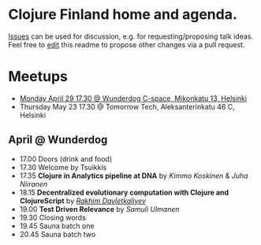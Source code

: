 # Clojure Finland home and agenda.

[Issues](https://github.com/clojure-finland/home/issues) can be used for discussion, e.g. for requesting/proposing talk ideas. Feel free to [edit](https://github.com/clojure-finland/home/edit/master/README.md) this readme to propose other changes via a pull request.

# Meetups
- [Monday April 29 17.30 @ Wunderdog C-space, Mikonkatu 13, Helsinki](#april-@-wunderdog)
- Thursday May 23 17.30 @ Tomorrow Tech, Aleksanterinkatu 46 C, Helsinki


## April @ Wunderdog
* 17.00 Doors (drink and food)
* 17.30 Welcome by Tsuikkis
* 17.35 **Clojure in Analytics pipeline at DNA** by *Kimmo Koskinen* & *Juha Niiranen*
* 18.15 **Decentralized evolutionary computation with Clojure and ClojureScript** by *[Rakhim Davletkaliyev](https://rakhim.org/)*
* 19.00 **Test Driven Relevance** by *Samuli Ulmanen*
* 19.30 Closing words
* 19.45 Sauna batch one
* 20.45 Sauna batch two